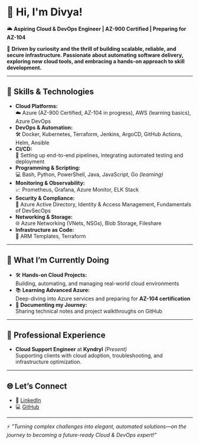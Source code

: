 # 👋 Hi, I'm Divya!

🌥️ **Aspiring Cloud & DevOps Engineer | AZ-900 Certified | Preparing for AZ-104**

🚀 **Driven by curiosity and the thrill of building scalable, reliable, and secure infrastructure. Passionate about automating software delivery, exploring new cloud tools, and embracing a hands-on approach to skill development.**

---

## 🚀 Skills & Technologies

- **Cloud Platforms:**  
  ☁️ Azure (AZ-900 Certified, AZ-104 in progress), AWS (learning basics), Azure DevOps  
- **DevOps & Automation:**  
  🛠️ Docker, Kubernetes, Terraform, Jenkins, ArgoCD, GitHub Actions, Helm, Ansible  
- **CI/CD:**  
  🔄 Setting up end-to-end pipelines, integrating automated testing and deployment  
- **Programming & Scripting:**  
  💻 Bash, Python, PowerShell, Java, JavaScript, Go *(learning)*  
- **Monitoring & Observability:**  
  📈 Prometheus, Grafana, Azure Monitor, ELK Stack  
- **Security & Compliance:**  
  🔐 Azure Active Directory, Identity & Access Management, Fundamentals of DevSecOps  
- **Networking & Storage:**  
  🌐 Azure Networking (VNets, NSGs), Blob Storage, Fileshare  
- **Infrastructure as Code:**  
  📜 ARM Templates, Terraform

---

## 🌱 What I’m Currently Doing

- 🛠️ **Hands-on Cloud Projects:**  
  Building, automating, and managing real-world cloud environments  
- 📚 **Learning Advanced Azure:**  
  Deep-diving into Azure services and preparing for **AZ-104 certification**  
- 📝 **Documenting my Journey:**  
  Sharing technical notes and project walkthroughs on GitHub

---

## 🏢 Professional Experience

- **Cloud Support Engineer** at **Kyndryl** *(Present)*  
  Supporting clients with cloud adoption, troubleshooting, and infrastructure optimization.

---

## 🌐 Let’s Connect

- 💼 [LinkedIn](https://www.linkedin.com/in/emayan-vadivel/)  
- 💻 [GitHub](https://github.com/your-github-profile)  

---

⚡ _"Turning complex challenges into elegant, automated solutions—on the journey to becoming a future-ready Cloud & DevOps expert!"_
